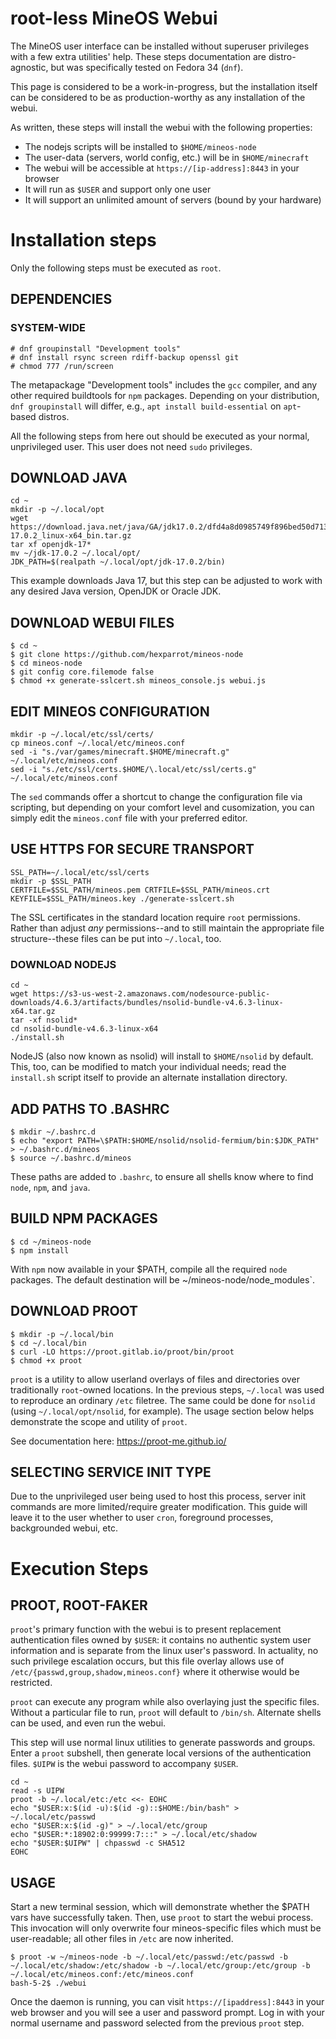 # root-less MineOS Webui

The MineOS user interface can be installed without superuser privileges with a few extra utilities' help. These steps documentation are distro-agnostic, but was specifically tested on Fedora 34 (`dnf`).

This page is considered to be a work-in-progress, but the installation itself can be considered to be as production-worthy as any installation of the webui.

As written, these steps will install the webui with the following properties:

- The nodejs scripts will be installed to `$HOME/mineos-node`
- The user-data (servers, world config, etc.) will be in `$HOME/minecraft`
- The webui will be accessible at `https://[ip-address]:8443` in your browser
- It will run as `$USER` and support only one user
- It will support an unlimited amount of servers (bound by your hardware)

# Installation steps

Only the following steps must be executed as `root`.

## DEPENDENCIES

### SYSTEM-WIDE

```
# dnf groupinstall "Development tools"
# dnf install rsync screen rdiff-backup openssl git
# chmod 777 /run/screen
```

The metapackage "Development tools" includes the `gcc` compiler, and any other required buildtools for `npm` packages. Depending on your distribution, `dnf groupinstall` will differ, e.g., `apt install build-essential` on `apt`-based distros.

All the following steps from here out should be executed as your normal, unprivileged user. This user does not need `sudo` privileges.

## DOWNLOAD JAVA

```
cd ~
mkdir -p ~/.local/opt
wget https://download.java.net/java/GA/jdk17.0.2/dfd4a8d0985749f896bed50d7138ee7f/8/GPL/openjdk-17.0.2_linux-x64_bin.tar.gz
tar xf openjdk-17*
mv ~/jdk-17.0.2 ~/.local/opt/
JDK_PATH=$(realpath ~/.local/opt/jdk-17.0.2/bin)
```

This example downloads Java 17, but this step can be adjusted to work with any desired Java version, OpenJDK or Oracle JDK.

## DOWNLOAD WEBUI FILES

```
$ cd ~
$ git clone https://github.com/hexparrot/mineos-node
$ cd mineos-node
$ git config core.filemode false
$ chmod +x generate-sslcert.sh mineos_console.js webui.js
```

## EDIT MINEOS CONFIGURATION

```
mkdir -p ~/.local/etc/ssl/certs/
cp mineos.conf ~/.local/etc/mineos.conf
sed -i "s./var/games/minecraft.$HOME/minecraft.g" ~/.local/etc/mineos.conf
sed -i "s./etc/ssl/certs.$HOME/\.local/etc/ssl/certs.g" ~/.local/etc/mineos.conf
```

The `sed` commands offer a shortcut to change the configuration file via scripting, but depending on your comfort level and cusomization, you can simply edit the `mineos.conf` file with your preferred editor.

## USE HTTPS FOR SECURE TRANSPORT

```
SSL_PATH=~/.local/etc/ssl/certs
mkdir -p $SSL_PATH
CERTFILE=$SSL_PATH/mineos.pem CRTFILE=$SSL_PATH/mineos.crt KEYFILE=$SSL_PATH/mineos.key ./generate-sslcert.sh
```

The SSL certificates in the standard location require `root` permissions. Rather than adjust _any_ permissions--and to still maintain the appropriate file structure--these files can be put into `~/.local`, too.

### DOWNLOAD NODEJS

```
cd ~
wget https://s3-us-west-2.amazonaws.com/nodesource-public-downloads/4.6.3/artifacts/bundles/nsolid-bundle-v4.6.3-linux-x64.tar.gz
tar -xf nsolid*
cd nsolid-bundle-v4.6.3-linux-x64
./install.sh
```

NodeJS (also now known as nsolid) will install to `$HOME/nsolid` by default. This, too, can be modified to match your individual needs; read the `install.sh` script itself to provide an alternate installation directory.

## ADD PATHS TO .BASHRC

```
$ mkdir ~/.bashrc.d
$ echo "export PATH=\$PATH:$HOME/nsolid/nsolid-fermium/bin:$JDK_PATH" > ~/.bashrc.d/mineos
$ source ~/.bashrc.d/mineos
```

These paths are added to `.bashrc`, to ensure all shells know where to find `node`, `npm`, and `java`.

## BUILD NPM PACKAGES

```
$ cd ~/mineos-node
$ npm install
```

With `npm` now available in your $PATH, compile all the required `node` packages. The default destination will be ~/mineos-node/node_modules`.

## DOWNLOAD PROOT

```
$ mkdir -p ~/.local/bin
$ cd ~/.local/bin
$ curl -LO https://proot.gitlab.io/proot/bin/proot
$ chmod +x proot
```

`proot` is a utility to allow userland overlays of files and directories over traditionally `root`-owned locations. In the previous steps, `~/.local` was used to reproduce an ordinary `/etc` filetree. The same could be done for `nsolid` (using `~/.local/opt/nsolid`, for example). The usage section below helps demonstrate the scope and utility of `proot`.

See documentation here: https://proot-me.github.io/

## SELECTING SERVICE INIT TYPE

Due to the unprivileged user being used to host this process, server init commands are more limited/require greater modification. This guide will leave it to the user whether to user `cron`, foreground processes, backgrounded webui, etc.

# Execution Steps

## PROOT, ROOT-FAKER

`proot`'s primary function with the webui is to present replacement authentication files owned by `$USER`: it contains no authentic system user information and is separate from the linux user's password. In actuality, no such privilege escalation occurs, but this file overlay allows use of `/etc/{passwd,group,shadow,mineos.conf}` where it otherwise would be restricted.

`proot` can execute any program while also overlaying just the specific files. Without a particular file to run, `proot` will default to `/bin/sh`. Alternate shells can be used, and even run the webui.

This step will use normal linux utilities to generate passwords and groups. Enter a `proot` subshell, then generate local versions of the authentication files. `$UIPW` is the webui password to accompany `$USER`.

```
cd ~
read -s UIPW
proot -b ~/.local/etc:/etc <<- EOHC
echo "$USER:x:$(id -u):$(id -g)::$HOME:/bin/bash" > ~/.local/etc/passwd
echo "$USER:x:$(id -g)" > ~/.local/etc/group
echo "$USER:*:18902:0:99999:7:::" > ~/.local/etc/shadow
echo "$USER:$UIPW" | chpasswd -c SHA512
EOHC
```

## USAGE

Start a new terminal session, which will demonstrate whether the $PATH vars have successfully taken. Then, use `proot` to start the webui process. This invocation will only overwrite four mineos-specific files which must be user-readable; all other files in `/etc` are now inherited.

```
$ proot -w ~/mineos-node -b ~/.local/etc/passwd:/etc/passwd -b ~/.local/etc/shadow:/etc/shadow -b ~/.local/etc/group:/etc/group -b ~/.local/etc/mineos.conf:/etc/mineos.conf
bash-5-2$ ./webui
```

Once the daemon is running, you can visit `https://[ipaddress]:8443` in your web browser and you will see a user and password prompt. Log in with your normal username and password selected from the previous `proot` step.
